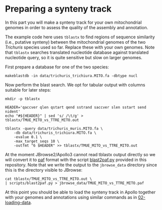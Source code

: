 # Preparing a synteny track

In this part you will make a synteny track for your own mitochondrial genomes
in order to assess the quality of the assembly and annotation.

The example code here uses `tblastx` to find regions of sequence similarity
(i.e., putative synteny) between the mitochondrial genomes of the two
*Trichuris* species used so far. Replace these with your own genomes. Note that
`tblastx` searches translated nucleotide database against translated nucleotide
query, so it is quite sensitive but slow on larger genomes.

First prepare a database for one of the two species:

```
makeblastdb -in data/trichuris_trichiura.MITO.fa -dbtype nucl
```

Now perform the blast search. We opt for tabular output with columns suitable
for later steps:

```
mkdir -p tblastx

HEADER='qaccver qlen qstart qend sstrand saccver slen sstart send nident'
echo "#${HEADER}" | sed 's/ /\t/g' > tblastx/TMUE_MITO_vs_TTRE_MITO.out

tblastx -query data/trichuris_muris.MITO.fa \
    -db data/trichuris_trichiura.MITO.fa \
    -evalue 0.1 \
    -max_target_seqs 10 \
    -outfmt "6 $HEADER" >> tblastx/TMUE_MITO_vs_TTRE_MITO.out
```

At the moment JBrowse2/Apollo3 cannot read tblastx output directly so we will
convert it to [paf](https://lh3.github.io/minimap2/minimap2.html#10) format
with the script [blast2paf.py](../scripts/blast2paf.py) provided in this
repository. Note that we write the output to the `jbrowse_data` directory since
this is the directory visible to JBrowse:

```
cat tblastx/TMUE_MITO_vs_TTRE_MITO.out \
| scripts/blast2paf.py > jbrowse_data/TMUE_MITO_vs_TTRE_MITO.paf
```

At this point you should be able to load the synteny track in Apollo together
with your genomes and annotations using similar commands as in
[02-loading-data](02-loading-data.md).

<!---
```
apollo assembly add-from-fasta -e data/trichuris_muris.MITO.fa --force
apollo assembly add-from-fasta -e data/trichuris_trichiura.MITO.fa --force

MURIS_MITO_ID=$(
  apollo assembly get |
    jq --raw-output '.[] | select(.name=="trichuris_muris.MITO.fa")._id'
)
TRICHIURA_MITO_ID=$(
  apollo assembly get |
    jq --raw-output '.[] | select(.name=="trichuris_trichiura.MITO.fa")._id'
)

apollo jbrowse get-config > data/config.json
jbrowse add-track \
    data/TMUE_MITO_vs_TTRE_MITO.paf \
  --load inPlace \
  --name "muris_vs_trichiura MITO TBLASTX" \
  --assemblyNames "${MURIS_MITO_ID}","${TRICHIURA_MITO_ID}" \
  --out data/config.json \
  --force

apollo jbrowse set-config data/config.json
rm data/config.json
```
--->
